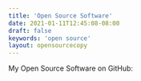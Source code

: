 ```yaml
---
title: 'Open Source Software'
date: 2021-01-11T12:45:08-08:00
draft: false
keywords: 'open source'
layout: opensourcecopy
---
```


My Open Source Software on GitHub:
